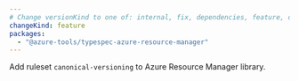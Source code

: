 ```yaml
---
# Change versionKind to one of: internal, fix, dependencies, feature, deprecation, breaking
changeKind: feature
packages:
  - "@azure-tools/typespec-azure-resource-manager"
---
```


Add ruleset `canonical-versioning` to Azure Resource Manager library.
